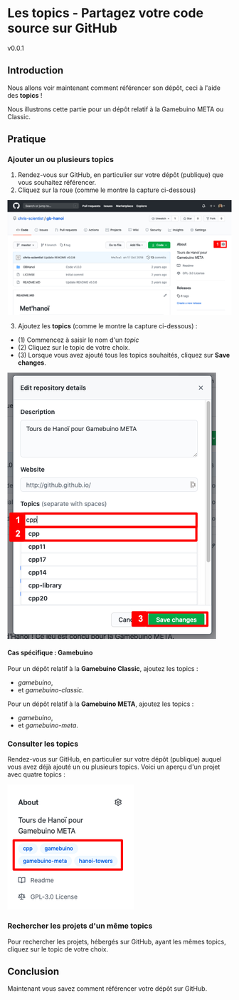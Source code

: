 
# Les topics - Partagez votre code source sur GitHub

v0.0.1

## Introduction

Nous allons voir maintenant comment référencer son dépôt, ceci à l'aide des **topics** !

Nous illustrons cette partie pour un dépôt relatif à la Gamebuino META ou Classic.

## Pratique

### Ajouter un ou plusieurs topics

1. Rendez-vous sur GitHub, en particulier sur votre dépôt (publique) que vous souhaitez référencer.
2. Cliquez sur la roue (comme le montre la capture ci-dessous)

![Vue général d'un dépôt](Images/P04_01_repository.jpg)

3. Ajoutez les **topics** (comme le montre la capture ci-dessous) :

* (1) Commencez à saisir le nom d'un *topic*
* (2) Cliquez sur le topic de votre choix.
* (3) Lorsque vous avez ajouté tous les topics souhaités, cliquez sur **Save changes**.

![Ajouter topics](Images/P04_02_add_topics.jpg)

#### Cas spécifique : Gamebuino

Pour un dépôt relatif à la **Gamebuino Classic**, ajoutez les topics :
* *gamebuino*,
* et *gamebuino-classic*.

Pour un dépôt relatif à la **Gamebuino META**, ajoutez les topics :
* *gamebuino*,
* et *gamebuino-meta*.

### Consulter les topics

Rendez-vous sur GitHub, en particulier sur votre dépôt (publique) auquel vous avez déjà ajouté un ou plusieurs topics. Voici un aperçu d'un projet avec quatre topics :

![Consulter topics](Images/P04_03_show_topics.jpg)

### Rechercher les projets d'un même topics

Pour rechercher les projets, hébergés sur GitHub, ayant les mêmes topics, cliquez sur le topic de votre choix.

## Conclusion

Maintenant vous savez comment référencer votre dépôt sur GitHub.
